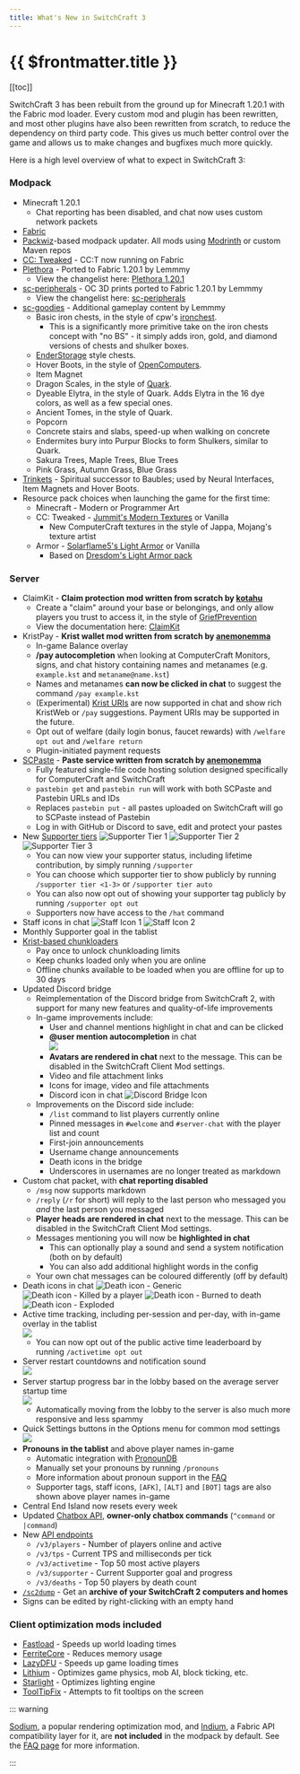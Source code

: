 ```yaml
---
title: What's New in SwitchCraft 3
---
```


# {{ $frontmatter.title }}

[[toc]]

<div class="whats-new-listing spread-lists">

SwitchCraft 3 has been rebuilt from the ground up for Minecraft 1.20.1 with the Fabric mod loader. Every custom mod and
plugin has been rewritten, and most other plugins have also been rewritten from scratch, to reduce the dependency on
third party code. This gives us much better control over the game and allows us to make changes and bugfixes much more 
quickly.

Here is a high level overview of what to expect in SwitchCraft 3:

### Modpack
- Minecraft 1.20.1
  - Chat reporting has been disabled, and chat now uses custom network packets
- [Fabric](https://fabricmc.net/)
- [Packwiz](https://packwiz.infra.link/)-based modpack updater. All mods using [Modrinth](https://modrinth.com/) or 
  custom Maven repos
- [CC: Tweaked](https://github.com/cc-tweaked/cc-tweaked) - CC:T now running on Fabric
- [Plethora](/whats-new/plethora) - Ported to Fabric 1.20.1 by Lemmmy
  - View the changelist here: [Plethora 1.20.1](/whats-new/plethora)
- [sc-peripherals](https://github.com/SwitchCraftCC/sc-peripherals) - OC 3D prints ported to Fabric 1.20.1 by Lemmmy
  - View the changelist here: [sc-peripherals](/whats-new/sc-peripherals)
- [sc-goodies](https://github.com/SwitchCraftCC/sc-goodies) - Additional gameplay content by Lemmmy
  - Basic iron chests, in the style of cpw's [ironchest](https://github.com/progwml6/ironchest).
    - This is a significantly more primitive take on the iron chests concept with "no BS" - it simply adds iron, gold,
      and diamond versions of chests and shulker boxes.
  - [EnderStorage](https://github.com/TheCBProject/EnderStorage) style chests.
  - Hover Boots, in the style of [OpenComputers](https://github.com/MightyPirates/OpenComputers).
  - Item Magnet
  - Dragon Scales, in the style of [Quark](https://github.com/VazkiiMods/Quark/).
  - Dyeable Elytra, in the style of Quark. Adds Elytra in the 16 dye colors, as well as a few special ones.
  - Ancient Tomes, in the style of Quark.
  - Popcorn
  - Concrete stairs and slabs, speed-up when walking on concrete
  - Endermites bury into Purpur Blocks to form Shulkers, similar to Quark.
  - Sakura Trees, Maple Trees, Blue Trees
  - Pink Grass, Autumn Grass, Blue Grass
- [Trinkets](https://github.com/emilyploszaj/trinkets) - Spiritual successor to Baubles; used by Neural Interfaces, 
  Item Magnets and Hover Boots.
- Resource pack choices when launching the game for the first time:
  - Minecraft - Modern or Programmer Art 
  - CC: Tweaked - [Jummit's Modern Textures](https://github.com/Lemmmy/CC-Jummit-Textures) or Vanilla
    - New ComputerCraft textures in the style of Jappa, Mojang's texture artist 
  - Armor - [Solarflame5's Light Armor](https://github.com/Solarflame5/minecraft-light-armor) or Vanilla
    - Based on [Dresdom's Light Armor pack](https://www.reddit.com/r/Minecraft/comments/7e8zqv/i_made_a_light_armor_resource_pack/)

### Server
- ClaimKit - **Claim protection mod written from scratch by [kotahu](https://github.com/kotahu)**
  - Create a "claim" around your base or belongings, and only allow players you trust to access it, in the style of
    [GriefPrevention](https://github.com/MinecraftPortCentral/GriefPrevention/)
  - View the documentation here: [ClaimKit](/faq/claimkit)
- KristPay - **Krist wallet mod written from scratch by [anemonemma](https://github.com/emmachase)**
  - In-game Balance overlay
  - **/pay autocompletion** when looking at ComputerCraft Monitors, signs, and chat history containing names and 
    metanames (e.g. `example.kst` and `metaname@name.kst`)
  - Names and metanames **can now be clicked in chat** to suggest the command `/pay example.kst`
  - (Experimental) [Krist URIs](https://docs.krist.dev/docs/uri.html) are now supported in chat and show rich KristWeb
    or `/pay` suggestions. Payment URIs may be supported in the future.
  - Opt out of welfare (daily login bonus, faucet rewards) with `/welfare opt out` and `/welfare return`
  - Plugin-initiated payment requests
- [SCPaste](https://p.sc3.io) - **Paste service written from scratch by [anemonemma](https://github.com/emmachase)**
  - Fully featured single-file code hosting solution designed specifically for ComputerCraft and SwitchCraft
  - `pastebin get` and `pastebin run` will work with both SCPaste and Pastebin URLs and IDs
  - Replaces `pastebin put` - all pastes uploaded on SwitchCraft will go to SCPaste instead of Pastebin
  - Log in with GitHub or Discord to save, edit and protect your pastes
- New [Supporter tiers](/faq/supporter) ![Supporter Tier 1](/img/supporter-tier-1.png) ![Supporter Tier 2](/img/supporter-tier-2.png) ![Supporter Tier 3](/img/supporter-tier-3.png)
  - You can now view your supporter status, including lifetime contribution, by simply running `/supporter`
  - You can choose which supporter tier to show publicly by running `/supporter tier <1-3>` or `/supporter tier auto`
  - You can also now opt out of showing your supporter tag publicly by running `/supporter opt out`
  - Supporters now have access to the `/hat` command
- Staff icons in chat ![Staff Icon 1](/img/staff-icon-1.png) ![Staff Icon 2](/img/staff-icon-2.png)
- Monthly Supporter goal in the tablist
- [Krist-based chunkloaders](/whats-new/chunkloaders)
  - Pay once to unlock chunkloading limits
  - Keep chunks loaded only when you are online
  - Offline chunks available to be loaded when you are offline for up to 30 days
- Updated Discord bridge
  - Reimplementation of the Discord bridge from SwitchCraft 2, with support for many new features and quality-of-life
    improvements
  - In-game improvements include:
    - User and channel mentions highlight in chat and can be clicked
    - **@user mention autocompletion** in chat<br />![](/img/discord-autocompletion.png)
    - **Avatars are rendered in chat** next to the message. This can be disabled in the SwitchCraft Client Mod settings.
    - Video and file attachment links
    - Icons for image, video and file attachments
    - Discord icon in chat ![Discord Bridge Icon](/img/discord-bridge-icon.png)
  - Improvements on the Discord side include:
    - `/list` command to list players currently online
    - Pinned messages in `#welcome` and `#server-chat` with the player list and count
    - First-join announcements
    - Username change announcements
    - Death icons in the bridge
    - Underscores in usernames are no longer treated as markdown
- Custom chat packet, with **chat reporting disabled**
  - `/msg` now supports markdown
  - `/reply` (`/r` for short) will reply to the last person who messaged you *and* the last person you messaged
  - **Player heads are rendered in chat** next to the message. This can be disabled in the SwitchCraft Client Mod 
    settings.
  - Messages mentioning you will now be **highlighted in chat**
    - This can optionally play a sound and send a system notification (both on by default)
    - You can also add additional highlight words in the config
  - Your own chat messages can be coloured differently (off by default)
- Death icons in chat ![Death icon - Generic](/img/death-icon-1.png) ![Death icon - Killed by a player](/img/death-icon-2.png) ![Death icon - Burned to death](/img/death-icon-3.png) ![Death icon - Exploded](/img/death-icon-4.png)
- Active time tracking, including per-session and per-day, with in-game overlay in the tablist<br />![](/img/tablist.png)
  - You can now opt out of the public active time leaderboard by running `/activetime opt out`
- Server restart countdowns and notification sound<br />![](/img/restart-countdown.png)
- Server startup progress bar in the lobby based on the average server startup time<br />![](/img/restart-progress.png)
  - Automatically moving from the lobby to the server is also much more responsive and less spammy
- Quick Settings buttons in the Options menu for common mod settings<br />![](/img/quick-settings.png)
- **Pronouns in the tablist** and above player names in-game
  - Automatic integration with [PronounDB](https://pronoundb.org)
  - Manually set your pronouns by running `/pronouns`
  - More information about pronoun support in the [FAQ](/faq/pronouns)
  - Supporter tags, staff icons, `[AFK]`, `[ALT]` and `[BOT]` tags are also shown above player names in-game
- Central End Island now resets every week
- Updated [Chatbox API](/chatbox/changes), **owner-only chatbox commands** (`^command` or `|command`)
- New [API endpoints](/faq/api)
  - `/v3/players` - Number of players online and active
  - `/v3/tps` - Current TPS and milliseconds per tick
  - `/v3/activetime` - Top 50 most active players
  - `/v3/supporter` - Current Supporter goal and progress
  - `/v3/deaths` - Top 50 players by death count
- [`/sc2dump`](/faq/sc2-dump) - Get an **archive of your SwitchCraft 2 computers and homes**
- Signs can be edited by right-clicking with an empty hand

</div>

### Client optimization mods included

- [Fastload](https://modrinth.com/mod/fastload) - Speeds up world loading times
- [FerriteCore](https://modrinth.com/mod/ferrite-core) - Reduces memory usage
- [LazyDFU](https://modrinth.com/mod/lazydfu) - Speeds up game loading times
- [Lithium](https://modrinth.com/mod/lithium) - Optimizes game physics, mob AI, block ticking, etc.
- [Starlight](https://modrinth.com/mod/starlight) - Optimizes lighting engine
- [ToolTipFix](https://modrinth.com/mod/tooltipfix) - Attempts to fit tooltips on the screen

::: warning

[Sodium](https://modrinth.com/mod/sodium), a popular rendering optimization mod, and
[Indium](https://modrinth.com/mod/indium), a Fabric API compatibility layer for it, are **not included** 
in the modpack by default. See the [FAQ page](/faq/sodium) for more information.

:::
